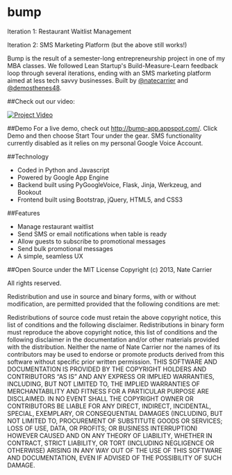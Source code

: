 bump
=======

Iteration 1: Restaurant Waitlist Management

Iteration 2: SMS Marketing Platform (but the above still works!)

Bump is the result of a semester-long entrepreneurship project in one of my MBA classes. We followed Lean Startup's Build-Measure-Learn feedback loop through several iterations, ending with an SMS marketing platform aimed at less tech savvy businesses. Built by [@natecarrier](https://github.com/natecarrier) and [@demosthenes48](https://github.com/demosthenes48).

##Check out our video:

[![Project Video](http://img.youtube.com/vi/GZMLpOUK3_E/0.jpg)](http://www.youtube.com/watch?GZMLpOUK3_E)

##Demo
For a live demo, check out http://bump-app.appspot.com/. Click Demo and then choose Start Tour under the gear. SMS functionality currently disabled as it relies on my personal Google Voice Account.

##Technology
- Coded in Python and Javascript
- Powered by Google App Engine
- Backend built using PyGoogleVoice, Flask, Jinja, Werkzeug, and Bookout
- Frontend built using Bootstrap, jQuery, HTML5, and CSS3

##Features
- Manage restaurant waitlist
- Send SMS or email notifications when table is ready
- Allow guests to subscribe to promotional messages
- Send bulk promotional messages
- A simple, seamless UX

##Open Source under the MIT License
Copyright (c) 2013, Nate Carrier

All rights reserved.

Redistribution and use in source and binary forms, with or without modification, are permitted provided that the following conditions are met:

Redistributions of source code must retain the above copyright notice, this list of conditions and the following disclaimer.
Redistributions in binary form must reproduce the above copyright notice, this list of conditions and the following disclaimer in the documentation and/or other materials provided with the distribution.
Neither the name of Nate Carrier nor the names of its contributors may be used to endorse or promote products derived from this software without specific prior written permission.
THIS SOFTWARE AND DOCUMENTATION IS PROVIDED BY THE COPYRIGHT HOLDERS AND CONTRIBUTORS “AS IS” AND ANY EXPRESS OR IMPLIED WARRANTIES, INCLUDING, BUT NOT LIMITED TO, THE IMPLIED WARRANTIES OF MERCHANTABILITY AND FITNESS FOR A PARTICULAR PURPOSE ARE DISCLAIMED. IN NO EVENT SHALL THE COPYRIGHT OWNER OR CONTRIBUTORS BE LIABLE FOR ANY DIRECT, INDIRECT, INCIDENTAL, SPECIAL, EXEMPLARY, OR CONSEQUENTIAL DAMAGES (INCLUDING, BUT NOT LIMITED TO, PROCUREMENT OF SUBSTITUTE GOODS OR SERVICES; LOSS OF USE, DATA, OR PROFITS; OR BUSINESS INTERRUPTION) HOWEVER CAUSED AND ON ANY THEORY OF LIABILITY, WHETHER IN CONTRACT, STRICT LIABILITY, OR TORT (INCLUDING NEGLIGENCE OR OTHERWISE) ARISING IN ANY WAY OUT OF THE USE OF THIS SOFTWARE AND DOCUMENTATION, EVEN IF ADVISED OF THE POSSIBILITY OF SUCH DAMAGE.
